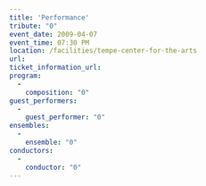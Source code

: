 ```yaml
---
title: 'Performance'
tribute: "0"
event_date: 2009-04-07
event_time: 07:30 PM
location: /facilities/tempe-center-for-the-arts
url: 
ticket_information_url: 
program: 
  -
    composition: "0"
guest_performers: 
  -
    guest_performer: "0"
ensembles: 
  -
    ensemble: "0"
conductors: 
  -
    conductor: "0"
---
```

